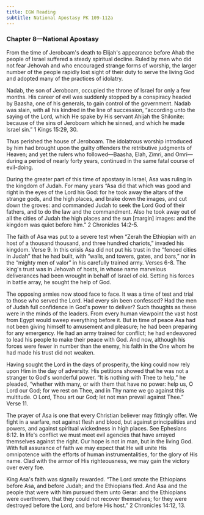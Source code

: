 ```yaml
---
title: EGW Reading
subtitle: National Apostasy PK 109-112a
---
```


### Chapter 8—National Apostasy

From the time of Jeroboam's death to Elijah's appearance before Ahab the people of Israel suffered a steady spiritual decline. Ruled by men who did not fear Jehovah and who encouraged strange forms of worship, the larger number of the people rapidly lost sight of their duty to serve the living God and adopted many of the practices of idolatry.

Nadab, the son of Jeroboam, occupied the throne of Israel for only a few months. His career of evil was suddenly stopped by a conspiracy headed by Baasha, one of his generals, to gain control of the government. Nadab was slain, with all his kindred in the line of succession, “according unto the saying of the Lord, which He spake by His servant Ahijah the Shilonite: because of the sins of Jeroboam which he sinned, and which he made Israel sin.” 1 Kings 15:29, 30.

Thus perished the house of Jeroboam. The idolatrous worship introduced by him had brought upon the guilty offenders the retributive judgments of Heaven; and yet the rulers who followed—Baasha, Elah, Zimri, and Omri—during a period of nearly forty years, continued in the same fatal course of evil-doing.

During the greater part of this time of apostasy in Israel, Asa was ruling in the kingdom of Judah. For many years “Asa did that which was good and right in the eyes of the Lord his God: for he took away the altars of the strange gods, and the high places, and brake down the images, and cut down the groves: and commanded Judah to seek the Lord God of their fathers, and to do the law and the commandment. Also he took away out of all the cities of Judah the high places and the sun \[margin\] images: and the kingdom was quiet before him.” 2 Chronicles 14:2-5.

The faith of Asa was put to a severe test when “Zerah the Ethiopian with an host of a thousand thousand, and three hundred chariots,” invaded his kingdom. Verse 9. In this crisis Asa did not put his trust in the “fenced cities in Judah” that he had built, with “walls, and towers, gates, and bars,” nor in the “mighty men of valor” in his carefully trained army. Verses 6-8. The king's trust was in Jehovah of hosts, in whose name marvelous deliverances had been wrought in behalf of Israel of old. Setting his forces in battle array, he sought the help of God.

The opposing armies now stood face to face. It was a time of test and trial to those who served the Lord. Had every sin been confessed? Had the men of Judah full confidence in God's power to deliver? Such thoughts as these were in the minds of the leaders. From every human viewpoint the vast host from Egypt would sweep everything before it. But in time of peace Asa had not been giving himself to amusement and pleasure; he had been preparing for any emergency. He had an army trained for conflict; he had endeavored to lead his people to make their peace with God. And now, although his forces were fewer in number than the enemy, his faith in the One whom he had made his trust did not weaken.

Having sought the Lord in the days of prosperity, the king could now rely upon Him in the day of adversity. His petitions showed that he was not a stranger to God's wonderful power. “It is nothing with Thee to help,” he pleaded, “whether with many, or with them that have no power: help us, O Lord our God; for we rest on Thee, and in Thy name we go against this multitude. O Lord, Thou art our God; let not man prevail against Thee.” Verse 11.

The prayer of Asa is one that every Christian believer may fittingly offer. We fight in a warfare, not against flesh and blood, but against principalities and powers, and against spiritual wickedness in high places. See Ephesians 6:12. In life's conflict we must meet evil agencies that have arrayed themselves against the right. Our hope is not in man, but in the living God. With full assurance of faith we may expect that He will unite His omnipotence with the efforts of human instrumentalities, for the glory of His name. Clad with the armor of His righteousness, we may gain the victory over every foe.

King Asa's faith was signally rewarded. “The Lord smote the Ethiopians before Asa, and before Judah; and the Ethiopians fled. And Asa and the people that were with him pursued them unto Gerar: and the Ethiopians were overthrown, that they could not recover themselves; for they were destroyed before the Lord, and before His host.” 2 Chronicles 14:12, 13.